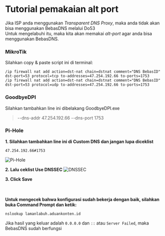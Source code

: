 # Tutorial pemakaian alt port
Jika ISP anda menggunakan *Transparent DNS Proxy*, maka anda tidak akan bisa menggunakan BebasDNS melalui Do53<br>
Untuk mengelabuhi itu, maka kita akan memakai *alt-port* agar anda bisa menggunakan BebasDNS.

### MikroTik

Silahkan copy & paste script ini di terminal:

```
/ip firewall nat add action=dst-nat chain=dstnat comment="DNS BebasID" dst-port=53 protocol=tcp to-addresses=47.254.192.66 to-ports=1753
/ip firewall nat add action=dst-nat chain=dstnat comment="DNS BebasID" dst-port=53 protocol=udp to-addresses=47.254.192.66 to-ports=1753
```

### GoodbyeDPI

Silahkan tambahkan line ini dibelakang GoodbyeDPI.exe
>  --dns-addr 47.254.192.66 --dns-port 1753

### Pi-Hole
**1. Silahkan tambahkan line ini di Custom DNS dan jangan lupa diceklist**
```
47.254.192.66#1753
```
![Pi-Hole](https://media.discordapp.net/attachments/1059052464919298049/1059052488428372030/image.png)

**2. Lalu ceklist Use DNSSEC**
![DNSSEC](https://media.discordapp.net/attachments/1059052464919298049/1059053083214225478/image.png)

**3. Click Save**



<br><br>**Untuk mengecek bahwa konfigurasi sudah bekerja dengan baik, silahkan buka Command Prompt dan ketik:**
```
nslookup lamanlabuh.aduankonten.id
```

Jika hasil yang keluar adalah `0.0.0.0` dan `::` atau `Server Failed`, maka BebasDNS sudah berfungsi
